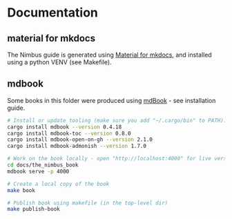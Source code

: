 # Documentation

## material for mkdocs

The Nimbus guide is generated using [Material for mkdocs](https://squidfunk.github.io/mkdocs-material/), and installed using a python VENV (see Makefile).

## mdbook

Some books in this folder were produced using [mdBook](https://github.com/rust-lang/mdBook) - see installation guide.

```bash
# Install or update tooling (make sure you add "~/.cargo/bin" to PATH):
cargo install mdbook --version 0.4.18
cargo install mdbook-toc --version 0.8.0
cargo install mdbook-open-on-gh --version 2.1.0
cargo install mdbook-admonish --version 1.7.0

# Work on the book locally - open "http://localhost:4000" for live version
cd docs/the_nimbus_book
mdbook serve -p 4000

# Create a local copy of the book
make book

# Publish book using makefile (in the top-level dir)
make publish-book
```

